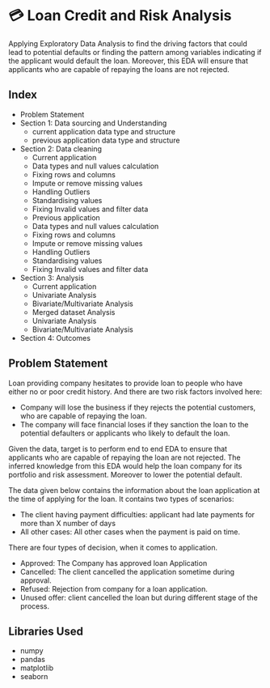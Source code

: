 # 💳 Loan Credit and Risk Analysis

Applying Exploratory Data Analysis to find the driving factors that could lead to potential defaults or
finding the pattern among variables indicating if the applicant would default the loan. Moreover, this 
EDA will ensure that applicants who are capable of repaying the loans are not rejected.

## Index
- Problem Statement
- Section 1: Data sourcing and Understanding
    - current application data type and structure
    - previous application data type and structure
- Section 2: Data cleaning
    - Current application
    - Data types and null values calculation
    - Fixing rows and columns
    - Impute or remove missing values
    - Handling Outliers
    - Standardising values
    - Fixing Invalid values and filter data
    - Previous application
    - Data types and null values calculation
    - Fixing rows and columns
    - Impute or remove missing values
    - Handling Outliers
    - Standardising values
    - Fixing Invalid values and filter data
- Section 3: Analysis
    - Current application
    - Univariate Analysis
    - Bivariate/Multivariate Analysis
    - Merged dataset Analysis
    - Univariate Analysis
    - Bivariate/Multivariate Analysis
- Section 4: Outcomes

## Problem Statement

Loan providing company hesitates to provide loan to people who have either no or poor credit history. And there are two risk factors involved here:
- Company will lose the business if they rejects the potential customers, who are capable of repaying
    the loan.
- The company will face financial loses if they sanction the loan to the potential defaulters or applicants
    who likely to default the loan.

Given the data, target is to perform end to end EDA to ensure that applicants who are capable of repaying the loan are not rejected. The inferred knowledge from this EDA would help the loan company for its portfolio and risk assessment. Moreover to lower the potential default. 
    
The data given below contains the information about the loan application at the time of applying for the loan. It contains two types of scenarios:

- The client having payment difficulties: applicant had late payments for more than X number of days
- All other cases: All other cases when the payment is paid on time.

There are four types of decision, when it comes to application.
- Approved: The Company has approved loan Application
- Cancelled: The client cancelled the application sometime during approval.
- Refused: Rejection from company for a loan application.
- Unused offer:  client cancelled the loan but during different stage of the process.

## Libraries Used
- numpy
- pandas
- matplotlib
- seaborn
